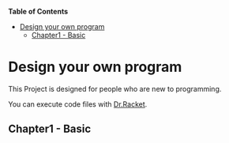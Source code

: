 <!-- markdown-toc start - Don't edit this section. Run M-x markdown-toc-refresh-toc -->
**Table of Contents**

- [Design your own program](#design-your-own-program)
    - [Chapter1 - Basic](#chapter1---basic)

<!-- markdown-toc end -->

# Design your own program
This Project is designed for people who are new to programming.

You can execute code files with [Dr.Racket](https://racket-lang.org/).

## Chapter1 - Basic
